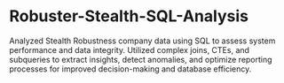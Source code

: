 # Robuster-Stealth-SQL-Analysis
Analyzed Stealth Robustness company data using SQL to assess system performance and data integrity. Utilized complex joins, CTEs, and subqueries to extract insights, detect anomalies, and optimize reporting processes for improved decision-making and database efficiency.
